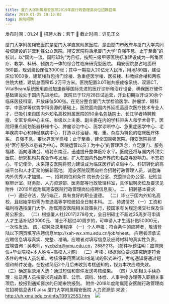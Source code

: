 ```yaml
---
title: 厦门大学附属翔安医院2019年度行政管理类岗位招聘启事
date: 2019-01-25 10:10:02
tags: 医院招聘
---
```

发布时间：01.24   🌟   招聘人数：若干   🌈   截止时间：详见正文
<!-- more -->
厦门大学附属翔安医院是厦门大学直属附属医院，是由厦门市政府与厦门大学共同投资建设的非营利性公立医院。翔安医院将秉承厦门大学“自强不息、止于至善”的校训，以“国内一流、国际知名”为目标，按照三级甲等医院标准建设成为一所集医疗、教学、科研、预防为一体的综合性临床研究型医院。
翔安医院总占地面积360亩，规划建设床位3000张；其中一期投入20亿元人民币，用地180亩，建设床位1000张，建筑楼群包括门诊楼、急重症医学楼、医技楼、科教综合楼和两栋住院大楼，建筑总面积15.2万平方米。医院配置3.0T磁共振成像系统、双源CT、VitalBeam系统医用直线加速器等国际先进的医疗诊断和治疗设备，确保医疗硬件基础建设处于国内先进地位。
医院已于12月28日试运营，开业初期拟开设30余个临床医技科室，开放床位500张。在充分整合厦门大学检验医学、肿瘤学、眼科学、中医学等优势学科资源的基础上，医院面向国内外延揽高层次医疗技术专业人才，已吸引来自国内外知名高校附属医院的50余名包括院士、长江学者特聘教授、全军专病中心主任、省级以上主委、副主委在内的学科带头人和学术骨干。医院将重点规划脏器移植中心、肿瘤诊治中心、医学诊断中心、急重症医学中心、老年疾病中心和神经疾病中心，打造以诊治疑、难、重、杂症为特色的临床医疗体系。
自强不息，攀世界医学高峰；止于至善，建全国百强医院。翔安医院将坚持“医疗服务以患者为中心，医院运营以员工为中心”的管理理念，立足厦门、服务福建、面向港澳台、辐射东南亚，迅速提升整体医疗水平。医院还将与国内外顶尖医院、研究机构共谋合作与发展，扩大在国内外医疗界的知名度与影响力。不忘初心，牢记使命，未来翔安医院将努力建设成为临床医疗的卓越中心、科研转化的高端平台和人才汇聚的崭新高地。
翔安医院现面向社会招聘行政管理人员，诚邀海内外优秀人才加盟。
一、招聘岗位和条件
院长办公室、党委综合办公室、纪检监察审计室、财务部、人力资源部、医务部等行政管理科室，具体招聘岗位及要求见附件（2019年度附属翔安医院行政管理岗位招聘信息表）。
二、招聘基本要求
（一）遵纪守法，品行端正，具有良好的职业道德。
（二）毕业于国内外知名高校，且起始学历需为普通高等学校统招全日制本科。
三、待遇情况
（一）工资和福利待遇按厦门大学、附属翔安医院相关政策执行，按国家有关规定缴交社保及住房公积金。
（二）根据厦人社[2017]278号文，全日制硕士不超过35周岁可申请人才生活补贴30000元、博士不超过40周岁的，可申请人才生活补贴50000元，一次性发放。
四、应聘及录用程序
（一）个人申报：符合条件的应聘者，敬请登陆以下网页填写应聘信息http://xah-wx.xmu.edu.cn/job/sheet。
应聘者须承诺应聘信息填写真实、完整、准确，应聘者对填写信息及应聘材料的真实性负责。
应聘咨询：吴老师，yycbzhr@xmu.edu.cn，2889213。（邮件标题注明：应聘岗位+毕业院校+本人姓名+高校人才网）
（二）考核：根据岗位要求研究确定符合条件的考核人员名单。考核将采用面试和/或笔试的形式进行，考核通知将通过短信和邮件发送。在投递简历2个月后未收到考核通知的，视为本次应聘失效。
（三）确定拟录用人选：通过短信和邮件发送考核结果。
（四）入职相关手续办理：拟录用人员按要求完成政审、公示、调档、体检、人事手续办理等入职相关事项后，按报到通知要求的日期来院报到。
附件-2019年度附属翔安医院行政管理岗位招聘信息表(1).xlsx
厦门大学附属翔安医院
人力资源部
来源：
http://uh.xmu.edu.cn/info/1091/2553.htm
 
 ![](https://cdn.weiweiblog.cn/20181015134814.png)